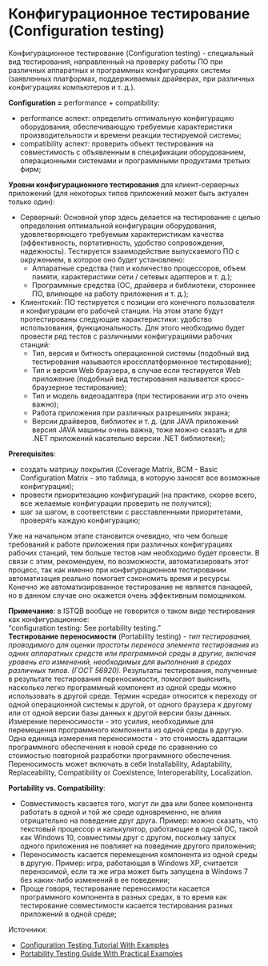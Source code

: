 # Конфигурационное тестирование (Configuration testing)

Конфигурационное тестирование (Configuration testing) - специальный вид тестирования, направленный на проверку работы ПО при различных аппаратных и программных конфигурациях системы (заявленных платформах, поддерживаемых драйверах, при различных конфигурациях компьютеров и т. д.).

**Configuration =** performance + compatibility:

* performance аспект: определить оптимальную конфигурацию оборудования, обеспечивающую требуемые характеристики производительности и времени реакции тестируемой системы;
* compatibility аспект: проверить объект тестирования на совместимость с объявленным в спецификации оборудованием, операционными системами и программными продуктами третьих фирм;

**Уровни конфигурационного тестирования** для клиент-серверных приложений (для некоторых типов приложений может быть актуален только один):

* Серверный: Основной упор здесь делается на тестирование с целью определения оптимальной конфигурации оборудования, удовлетворяющего требуемым характеристикам качества (эффективность, портативность, удобство сопровождения, надежность). Тестируется взаимодействие выпускаемого ПО с окружением, в которое оно будет установлено:
  * Аппаратные средства (тип и количество процессоров, объем памяти, характеристики сети / сетевых адаптеров и т. д.);
  * Программные средства (ОС, драйвера и библиотеки, стороннее ПО, влияющее на работу приложения и т. д.);
* Клиентский: ПО тестируется с позиции его конечного пользователя и конфигурации его рабочей станции. На этом этапе будут протестированы следующие характеристики: удобство использования, функциональность. Для этого необходимо будет провести ряд тестов с различными конфигурациями рабочих станций:
  * Тип, версия и битность операционной системы (подобный вид тестирования называется кроссплатформенное тестирование);
  * Тип и версия Web браузера, в случае если тестируется Web приложение (подобный вид тестирования называется кросс-браузерное тестирование);
  * Тип и модель видеоадаптера (при тестировании игр это очень важно);
  * Работа приложения при различных разрешениях экрана;
  * Версии драйверов, библиотек и т. д. (для JAVA приложений версия JAVA машины очень важна, тоже можно сказать и для .NET приложений касательно версии .NET библиотеки);

**Prerequisites**:

* создать матрицу покрытия (Coverage Matrix, BCM - Basic Configuration Matrix - это таблица, в которую заносят все возможные конфигурации);
* провести приоритезацию конфигураций (на практике, скорее всего, все желаемые конфигурации проверить не получится);
* шаг за шагом, в соответствии с расставленными приоритетами, проверять каждую конфигурацию;

Уже на начальном этапе становится очевидно, что чем больше требований к работе приложения при различных конфигурациях рабочих станций, тем больше тестов нам необходимо будет провести. В связи с этим, рекомендуем, по возможности, автоматизировать этот процесс, так как именно при конфигурационном тестировании автоматизация реально помогает сэкономить время и ресурсы. Конечно же автоматизированное тестирование не является панацеей, но в данном случае оно окажется очень эффективным помощником.

**Примечание**: в ISTQB вообще не говорится о таком виде тестирования как конфигурационное:\
“configuration testing: See portability testing.”\
**Тестирование переносимости** (Portability testing) - _тип тестирования, проводимого для оценки простоты переноса элемента тестирования из одних аппаратных средств или программной среды в другие, включая уровень его изменений, необходимых для выполнения в средах различных типов. (ГОСТ 56920)._ Результаты тестирования, полученные в результате тестирования переносимости, помогают выяснить, насколько легко программный компонент из одной среды можно использовать в другой среде. Термин «среда» относится к переходу от одной операционной системы к другой, от одного браузера к другому или от одной версии базы данных к другой версии базы данных. Измерение переносимости - это усилия, необходимые для перемещения программного компонента из одной среды в другую. Одна единица измерения переносимости - это стоимость адаптации программного обеспечения к новой среде по сравнению со стоимостью повторной разработки программного обеспечения. Переносимость может включать в себя Installability, Adaptability, Replaceability, Compatibility or Coexistence, Interoperability, Localization.

**Portability vs. Compatibility**:

* Совместимость касается того, могут ли два или более компонента работать в одной и той же среде одновременно, не влияя отрицательно на поведение друг друга. Пример: можно сказать, что текстовый процессор и калькулятор, работающие в одной ОС, такой как Windows 10, совместимы друг с другом, поскольку запуск одного приложения не повлияет на поведение другого приложения;
* Переносимость касается перемещения компонента из одной среды в другую. Пример: игра, работающая в Windows XP, считается переносимой, если та же игра может быть запущена в Windows 7 без каких-либо изменений в ее поведении;
* Проще говоря, тестирование переносимости касается программного компонента в разных средах, в то время как тестирование совместимости касается тестирования разных приложений в одной среде;

Источники:

* [Configuration Testing Tutorial With Examples](https://www.softwaretestinghelp.com/what-is-configuration-testing/)
* [Portability Testing Guide With Practical Examples](https://www.softwaretestinghelp.com/what-is-portability-testing/)
